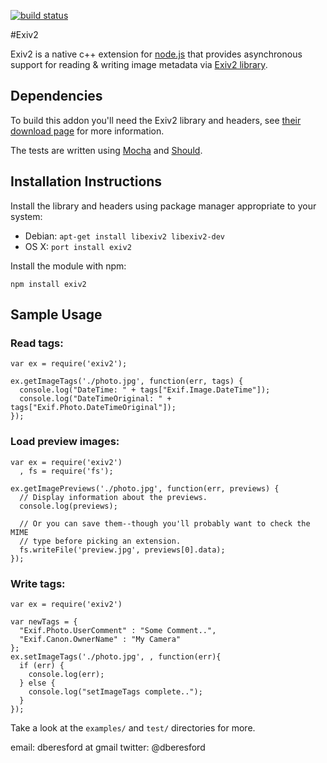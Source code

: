 [![build status](https://secure.travis-ci.org/dberesford/exiv2node.png)](http://travis-ci.org/dberesford/exiv2node)

#Exiv2

Exiv2 is a native c++ extension for [node.js](http://nodejs.org/) that provides
asynchronous support for reading & writing image metadata via
[Exiv2 library](http://www.exiv2.org).

## Dependencies

To build this addon you'll need the Exiv2 library and headers, see
[their download page](http://www.exiv2.org/download.html) for more information.

The tests are written using [Mocha](https://github.com/visionmedia/mocha) and
[Should](https://github.com/visionmedia/should.js).

## Installation Instructions

Install the library and headers using package manager appropriate to your system:

  - Debian: `apt-get install libexiv2 libexiv2-dev`
  - OS X: `port install exiv2`

Install the module with npm:

    npm install exiv2

## Sample Usage

### Read tags:

    var ex = require('exiv2');

    ex.getImageTags('./photo.jpg', function(err, tags) {
      console.log("DateTime: " + tags["Exif.Image.DateTime"]);
      console.log("DateTimeOriginal: " + tags["Exif.Photo.DateTimeOriginal"]);
    });

### Load preview images:

    var ex = require('exiv2')
      , fs = require('fs');

    ex.getImagePreviews('./photo.jpg', function(err, previews) {
      // Display information about the previews.
      console.log(previews);

      // Or you can save them--though you'll probably want to check the MIME
      // type before picking an extension.
      fs.writeFile('preview.jpg', previews[0].data);
    });

### Write tags:

    var ex = require('exiv2')

    var newTags = {
      "Exif.Photo.UserComment" : "Some Comment..",
      "Exif.Canon.OwnerName" : "My Camera"
    };
    ex.setImageTags('./photo.jpg', , function(err){
      if (err) {
        console.log(err);
      } else {
        console.log("setImageTags complete..");
      }
    });

Take a look at the `examples/` and `test/` directories for more.

email: dberesford at gmail
twitter: @dberesford
